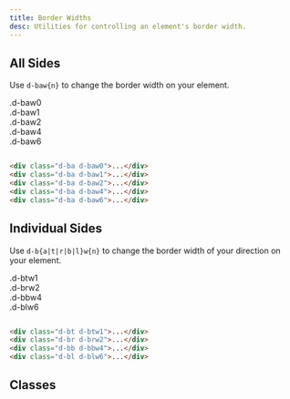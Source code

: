 ```yaml
---
title: Border Widths
desc: Utilities for controlling an element's border width.
---
```


## All Sides

Use `d-baw{n}` to change the border width on your element.


<code-well-header class="d-fl-col5 d-flg8 d-fw-wrap d-p24 d-bgc-pink-100 d-bgo50 d-w100p d-hmn102" custom>
  <div class="d-fl-center d-p16 d-ba d-bc-pink-400 d-baw0 d-bgc-pink-100 d-fs16 d-ff-mono">.d-baw0</div>
  <div class="d-fl-center d-p16 d-ba d-bc-pink-400 d-baw1 d-bgc-pink-100 d-fs16 d-ff-mono">.d-baw1</div>
  <div class="d-fl-center d-p16 d-ba d-bc-pink-400 d-baw2 d-bgc-pink-100 d-fs16 d-ff-mono">.d-baw2</div>
  <div class="d-fl-center d-p16 d-ba d-bc-pink-400 d-baw4 d-bgc-pink-100 d-fs16 d-ff-mono">.d-baw4</div>
  <div class="d-fl-center d-p16 d-ba d-bc-pink-400 d-baw6 d-bgc-pink-100 d-fs16 d-ff-mono">.d-baw6</div>
</code-well-header>

```html

<div class="d-ba d-baw0">...</div>
<div class="d-ba d-baw1">...</div>
<div class="d-ba d-baw2">...</div>
<div class="d-ba d-baw4">...</div>
<div class="d-ba d-baw6">...</div>
```

## Individual Sides

Use `d-b{a|t|r|b|l}w{n}` to change the border width of your direction on your element.

<code-well-header class="d-fl-col5 d-flg8 d-fw-wrap d-p24 d-bgc-yellow-100 d-w100p d-hmn102" custom>
  <div class="d-fl-center d-p16 d-bt d-bc-yellow-400 d-btw1 d-bgc-yellow-100 d-fs16 d-ff-mono">.d-btw1</div>
  <div class="d-fl-center d-p16 d-br d-bc-yellow-400 d-brw2 d-bgc-yellow-100 d-fs16 d-ff-mono">.d-brw2</div>
  <div class="d-fl-center d-p16 d-bb d-bc-yellow-400 d-bbw4 d-bgc-yellow-100 d-fs16 d-ff-mono">.d-bbw4</div>
  <div class="d-fl-center d-p16 d-bl d-bc-yellow-400 d-blw6 d-bgc-yellow-100 d-fs16 d-ff-mono">.d-blw6</div>
</code-well-header>

```html

<div class="d-bt d-btw1">...</div>
<div class="d-br d-brw2">...</div>
<div class="d-bb d-bbw4">...</div>
<div class="d-bl d-blw6">...</div>
```



## Classes

<div class="d-h464 d-of-y-scroll d-bb d-bc-black-200">
  <utility-class-table>
    <template #content>
      <tbody v-for="i in ['all', 'top', 'right', 'bottom', 'left']">
        <tr v-for="w in [0, 1, 2, 4, 6]">
          <th scope="row" class="d-ff-mono d-fc-purple d-fw-normal d-fs12">.d-b{{ i[0] }}w{{ w }}</th>
          <td class="d-ff-mono d-fc-orange d-fs12">
            <span v-if="i === 'all'">border-width: var(--su{{ w }}) !important;</span>
            <span v-else>border-{{i}}-width: var(--su{{ w }}) !important;</span>
          </td>
        </tr>
      </tbody>
    </template>
  </utility-class-table>
</div>